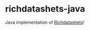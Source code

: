 # richdatashets-java
Java implementation of [Richdatashets](https://github.com/PuppyPi/richdatashets)!
